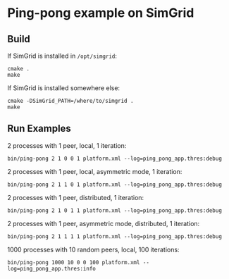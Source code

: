 # Ping-pong example on SimGrid

## Build

If SimGrid is installed in `/opt/simgrid`:

```
cmake .
make
```

If SimGrid is installed somewhere else:

```
cmake -DSimGrid_PATH=/where/to/simgrid .
make
```

## Run Examples

2 processes with 1 peer, local, 1 iteration:

```
bin/ping-pong 2 1 0 0 1 platform.xml --log=ping_pong_app.thres:debug
```

2 processes with 1 peer, local, asymmetric mode, 1 iteration:

```
bin/ping-pong 2 1 1 0 1 platform.xml --log=ping_pong_app.thres:debug
```

2 processes with 1 peer, distributed, 1 iteration:

```
bin/ping-pong 2 1 0 1 1 platform.xml --log=ping_pong_app.thres:debug
```

2 processes with 1 peer, asymmetric mode, distributed, 1 iteration:

```
bin/ping-pong 2 1 1 1 1 platform.xml --log=ping_pong_app.thres:debug
```

1000 processes with 10 random peers, local, 100 iterations:

```
bin/ping-pong 1000 10 0 0 100 platform.xml --log=ping_pong_app.thres:info
```